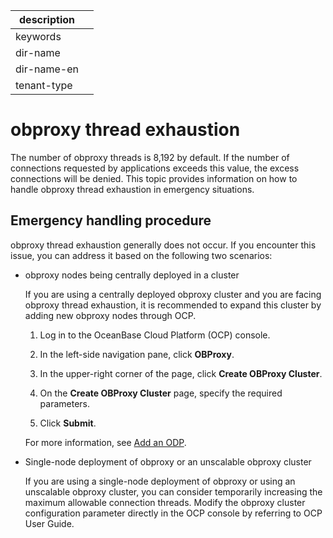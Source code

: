 |description||
|---|---|
|keywords||
|dir-name||
|dir-name-en||
|tenant-type||

# obproxy thread exhaustion

The number of obproxy threads is 8,192 by default. If the number of connections requested by applications exceeds this value, the excess connections will be denied. This topic provides information on how to handle obproxy thread exhaustion in emergency situations.

## Emergency handling procedure

obproxy thread exhaustion generally does not occur. If you encounter this issue, you can address it based on the following two scenarios:

* obproxy nodes being centrally deployed in a cluster

   If you are using a centrally deployed obproxy cluster and you are facing obproxy thread exhaustion, it is recommended to expand this cluster by adding new obproxy nodes through OCP.

   1. Log in to the OceanBase Cloud Platform (OCP) console.

   2. In the left-side navigation pane, click **OBProxy**.

   3. In the upper-right corner of the page, click **Create OBProxy Cluster**.

   4. On the **Create OBProxy Cluster** page, specify the required parameters.

   5. Click **Submit**.

   For more information, see [Add an ODP](../../../../700.reference/1200.database-proxy/200.obproxy-management/300.manage-obproxy/100.add-obproxy.md).

* Single-node deployment of obproxy or an unscalable obproxy cluster

   If you are using a single-node deployment of obproxy or using an unscalable obproxy cluster, you can consider temporarily increasing the maximum allowable connection threads. Modify the obproxy cluster configuration parameter directly in the OCP console by referring to OCP User Guide.
